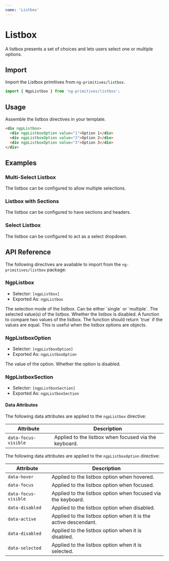 ```yaml
---
name: 'Listbox'
---
```


# Listbox

A listbox presents a set of choices and lets users select one or multiple options.

<docs-example name="listbox"></docs-example>

## Import

Import the Listbox primitives from `ng-primitives/listbox`.

```ts
import { NgpListbox } from 'ng-primitives/listbox';
```

## Usage

Assemble the listbox directives in your template.

```html
<div ngpListbox>
  <div ngpListboxOption value="1">Option 1</div>
  <div ngpListboxOption value="2">Option 2</div>
  <div ngpListboxOption value="3">Option 3</div>
</div>
```

## Examples

### Multi-Select Listbox

The listbox can be configured to allow multiple selections.

<docs-example name="listbox-multiple"></docs-example>

### Listbox with Sections

The listbox can be configured to have sections and headers.

<docs-example name="listbox-sections"></docs-example>

### Select Listbox

The listbox can be configured to act as a select dropdown.

<docs-example name="listbox-select"></docs-example>

## API Reference

The following directives are available to import from the `ng-primitives/listbox` package:

### NgpListbox

- Selector: `[ngpListbox]`
- Exported As: `ngpListbox`

<response-field name="ngpListboxMode" type="single | multiple" default="single">
  The selection mode of the listbox. Can be either `single` or `multiple`.
</response-field>

<response-field name="ngpListboxValue" type="string[]" default="[]">
  The selected value(s) of the listbox.
</response-field>

<response-field name="ngpListboxDisabled" type="boolean" default="false">
  Whether the listbox is disabled.
</response-field>

<response-field name="ngpListboxCompareWith" type="(a: T, b: T) => boolean">
  A function to compare two values of the listbox. The function should return `true` if the values are equal. This is useful when the listbox options are objects.
</response-field>

### NgpListboxOption

- Selector: `[ngpListboxOption]`
- Exported As: `ngpListboxOption`

<response-field name="ngpListboxOption" type="T">
  The value of the option.
</response-field>

<response-field name="ngpListboxOptionDisabled" type="boolean" default="false">
  Whether the option is disabled.
</response-field>

### NgpListboxSection

- Selector: `[ngpListboxSection]`
- Exported As: `ngpListboxSection`

#### Data Attributes

The following data attributes are applied to the `ngpListbox` directive:

| Attribute            | Description                                           |
| -------------------- | ----------------------------------------------------- |
| `data-focus-visible` | Applied to the listbox when focused via the keyboard. |

The following data attributes are applied to the `ngpListboxOption` directive:

| Attribute            | Description                                                     |
| -------------------- | --------------------------------------------------------------- |
| `data-hover`         | Applied to the listbox option when hovered.                     |
| `data-focus`         | Applied to the listbox option when focused.                     |
| `data-focus-visible` | Applied to the listbox option when focused via the keyboard.    |
| `data-disabled`      | Applied to the listbox option when disabled.                    |
| `data-active`        | Applied to the listbox option when it is the active descendant. |
| `data-disabled`      | Applied to the listbox option when it is disabled.              |
| `data-selected`      | Applied to the listbox option when it is selected.              |
